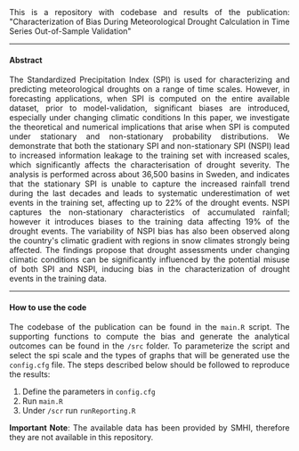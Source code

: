 <div style="text-align: justify">
This is a repository with codebase and results of the publication: "Characterization of Bias During Meteorological Drought Calculation in Time Series Out-of-Sample Validation"

<hr>

#### Abstract

The Standardized Precipitation Index (SPI) is used for characterizing and predicting meteorological droughts on a range of time scales. However, in     forecasting applications, when SPI is computed on the entire available dataset, prior to model-validation, significant biases are introduced, especially under changing climatic conditions In this paper, we investigate the theoretical and numerical implications that arise when SPI is computed under stationary and non-stationary probability distributions. We demonstrate that both the stationary SPI and non-stationary SPI (NSPI) lead to increased information leakage to the training set with increased scales, which significantly affects the characterisation of drought severity. The analysis is performed across about 36,500 basins in Sweden, and indicates that the  stationary SPI is unable to capture the increased rainfall trend during the last decades and leads to systematic underestimation of wet events in the training set, affecting up to 22% of the drought events. NSPI captures the non-stationary characteristics of accumulated rainfall; however it introduces biases to the training data affecting 19\% of the drought events. The variability of NSPI bias has also been observed along the country's climatic gradient with regions in snow climates strongly being affected. The findings propose that drought assessments under changing climatic conditions can be significantly influenced by the potential misuse of both SPI and NSPI, inducing bias in the characterization of drought events in the training data.
<hr>

#### How to use the code

The codebase of the publication can be found in the `main.R` script. The supporting functions to compute the bias and generate the analytical outcomes can be found in the `/src` folder. To parameterize the script and select the spi scale and the types of graphs that will be generated use the `config.cfg` file. The steps described below should be followed to reproduce the results:

1. Define the parameters in `config.cfg`
2. Run `main.R`
3. Under `/scr` run `runReporting.R`

**Important Note**: The available data has been provided by SMHI, therefore they are not available in this repository.
